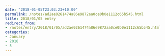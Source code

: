 ```yaml
---
date: "2018-01-05T23:03:23+10:00"
permalink: /notes/ad2ae0261474a86e9872aa0ce0b0e1112c65b545.html
title: 2018/01/05 entry
redirect_from:
- /notes/entry/2018/01/05/ad2ae0261474a86e9872aa0ce0b0e1112c65b545.html
categories:
- January
- 2018
- 5
---
```

